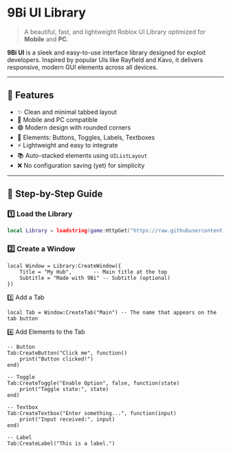 # 9Bi UI Library

> A beautiful, fast, and lightweight Roblox UI Library optimized for **Mobile** and **PC**.

**9Bi UI** is a sleek and easy-to-use interface library designed for exploit developers. Inspired by popular UIs like Rayfield and Kavo, it delivers responsive, modern GUI elements across all devices.

---

## 🌟 Features

- ✨ Clean and minimal tabbed layout  
- 📱 Mobile and PC compatible  
- 🟣 Modern design with rounded corners  
- 🧩 Elements: Buttons, Toggles, Labels, Textboxes  
- ⚡ Lightweight and easy to integrate  
- 📚 Auto-stacked elements using `UIListLayout`  
- ❌ No configuration saving (yet) for simplicity  

---

## 🧭 Step-by-Step Guide

### 1️⃣ Load the Library

```lua
local Library = loadstring(game:HttpGet("https://raw.githubusercontent.com/king-hacker-official/98Bi-s-lib/main/Source-lib.lua"))()
```


### 2️⃣ Create a Window

```
local Window = Library:CreateWindow({
    Title = "My Hub",       -- Main title at the top
    Subtitle = "Made with 9Bi" -- Subtitle (optional)
})
```
3️⃣ Add a Tab
```
local Tab = Window:CreateTab("Main") -- The name that appears on the tab button
```
4️⃣ Add Elements to the Tab
```
-- Button
Tab:CreateButton("Click me", function()
    print("Button clicked!")
end)

-- Toggle
Tab:CreateToggle("Enable Option", false, function(state)
    print("Toggle state:", state)
end)

-- Textbox
Tab:CreateTextbox("Enter something...", function(input)
    print("Input received:", input)
end)

-- Label
Tab:CreateLabel("This is a label.")
